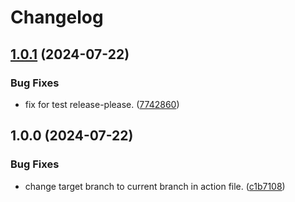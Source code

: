 # Changelog

## [1.0.1](https://github.com/dmytkach/news-aggregator/compare/v1.0.0...v1.0.1) (2024-07-22)


### Bug Fixes

* fix for test release-please. ([7742860](https://github.com/dmytkach/news-aggregator/commit/774286032a468bc169056847704bab77ce5ce0be))

## 1.0.0 (2024-07-22)


### Bug Fixes

* change target branch to current branch in action file. ([c1b7108](https://github.com/dmytkach/news-aggregator/commit/c1b7108595183d1e9a437b3351b762895fd408cb))

